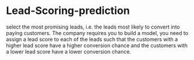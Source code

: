 # Lead-Scoring-prediction
select the most promising leads, i.e. the leads most likely to convert into paying customers. The company requires you to build a model, you need to assign a lead score to each of the leads such that the customers with a higher lead score have a higher conversion chance and the customers with a lower lead score have a lower conversion chance.
